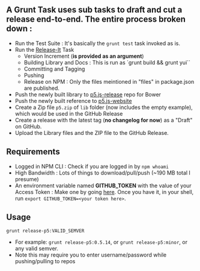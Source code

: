 ## A Grunt Task uses sub tasks to draft and cut a release end-to-end. The entire process broken down :
* Run the Test Suite : It's basically the `grunt test` task invoked as is.
* Run the [Release-It](https://github.com/webpro/grunt-release-it) Task
    * Version Increment (__is provided as an argument__)
    * Building Library and Docs : This is run as `grunt build && grunt yui``
    * Committing and Tagging 
    * Pushing 
    * Release on NPM : Only the files meintioned in "files" in package.json are published.
* Push the newly built library to [p5.js-release](https://github.com/lmccart/p5.js-release) repo for Bower
* Push the newly built reference to [p5.js-website](https://github.com/processing/p5.js-website)
* Create a Zip file `p5.zip` of `lib` folder (now includes the empty example), which would be used in the GitHub Release
* Create a release with the latest tag (__no changelog for now__) as a "Draft" on GitHub.
* Upload the Library files and the ZIP file to the GitHub Release.

## Requirements
* Logged in NPM CLI : Check if you are logged in by `npm whoami`
* High Bandwidth : Lots of things to download/pull/push (~190 MB total I presume)
* An environment variable named __GITHUB_TOKEN__ with the value of your Access Token : Make one by going [here](https://github.com/settings/tokens). Once you have it, in your shell, run `export GITHUB_TOKEN=<your token here>`.

## Usage
`grunt release-p5:VALID_SEMVER`
* For example: `grunt release-p5:0.5.14`, or `grunt release-p5:minor`, or any valid semver.
* Note this may require you to enter username/password while pushing/pulling to repos